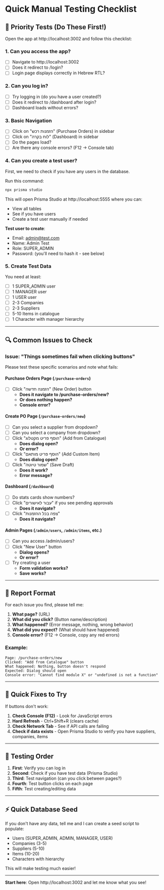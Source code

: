# Quick Manual Testing Checklist

## 🎯 Priority Tests (Do These First!)

Open the app at http://localhost:3002 and follow this checklist:

### 1. Can you access the app?
- [ ] Navigate to http://localhost:3002
- [ ] Does it redirect to /login?
- [ ] Login page displays correctly in Hebrew RTL?

### 2. Can you log in?
- [ ] Try logging in (do you have a user created?)
- [ ] Does it redirect to /dashboard after login?
- [ ] Dashboard loads without errors?

### 3. Basic Navigation
- [ ] Click on "הזמנות רכש" (Purchase Orders) in sidebar
- [ ] Click on "לוח בקרה" (Dashboard) in sidebar
- [ ] Do the pages load?
- [ ] Are there any console errors? (F12 → Console tab)

### 4. Can you create a test user?
First, we need to check if you have any users in the database.

Run this command:
```bash
npx prisma studio
```

This will open Prisma Studio at http://localhost:5555 where you can:
- View all tables
- See if you have users
- Create a test user manually if needed

**Test user to create**:
- Email: admin@test.com
- Name: Admin Test
- Role: SUPER_ADMIN
- Password: (you'll need to hash it - see below)

### 5. Create Test Data
You need at least:
- [ ] 1 SUPER_ADMIN user
- [ ] 1 MANAGER user
- [ ] 1 USER user
- [ ] 2-3 Companies
- [ ] 2-3 Suppliers
- [ ] 5-10 Items in catalogue
- [ ] 1 Character with manager hierarchy

---

## 🔍 Common Issues to Check

### Issue: "Things sometimes fail when clicking buttons"

Please test these specific scenarios and note what fails:

#### Purchase Orders Page (`/purchase-orders`)
- [ ] Click "הזמנה חדשה" (New Order) button
  - **Does it navigate to /purchase-orders/new?**
  - **Or does nothing happen?**
  - **Console error?**

#### Create PO Page (`/purchase-orders/new`)
- [ ] Can you select a supplier from dropdown?
- [ ] Can you select a company from dropdown?
- [ ] Click "הוסף פריט מקטלוג" (Add from Catalogue)
  - **Does dialog open?**
  - **Or error?**
- [ ] Click "הוסף פריט מותאם" (Add Custom Item)
  - **Does dialog open?**
- [ ] Click "שמור טיוטה" (Save Draft)
  - **Does it work?**
  - **Error message?**

#### Dashboard (`/dashboard`)
- [ ] Do stats cards show numbers?
- [ ] Click "עבור לאישורים" if you see pending approvals
  - **Does it navigate?**
- [ ] Click "צפה בכל ההזמנות"
  - **Does it navigate?**

#### Admin Pages (`/admin/users`, `/admin/items`, etc.)
- [ ] Can you access /admin/users?
- [ ] Click "New User" button
  - **Dialog opens?**
  - **Or error?**
- [ ] Try creating a user
  - **Form validation works?**
  - **Save works?**

---

## 🐛 Report Format

For each issue you find, please tell me:

1. **What page?** (URL)
2. **What did you click?** (Button name/description)
3. **What happened?** (Error message, nothing, wrong behavior)
4. **What did you expect?** (What should have happened)
5. **Console error?** (F12 → Console, copy any red errors)

### Example:
```
Page: /purchase-orders/new
Clicked: "Add from Catalogue" button
What happened: Nothing, button doesn't respond
Expected: Dialog should open
Console error: "Cannot find module X" or "undefined is not a function"
```

---

## 🔧 Quick Fixes to Try

If buttons don't work:

1. **Check Console (F12)** - Look for JavaScript errors
2. **Hard Refresh** - Ctrl+Shift+R (clears cache)
3. **Check Network Tab** - See if API calls are failing
4. **Check if data exists** - Open Prisma Studio to verify you have suppliers, companies, items

---

## 📝 Testing Order

1. **First**: Verify you can log in
2. **Second**: Check if you have test data (Prisma Studio)
3. **Third**: Test navigation (can you click between pages?)
4. **Fourth**: Test button clicks on each page
5. **Fifth**: Test creating/editing data

---

## ⚡ Quick Database Seed

If you don't have any data, tell me and I can create a seed script to populate:
- Users (SUPER_ADMIN, ADMIN, MANAGER, USER)
- Companies (3-5)
- Suppliers (5-10)
- Items (10-20)
- Characters with hierarchy

This will make testing much easier!

---

**Start here**: Open http://localhost:3002 and let me know what you see!
